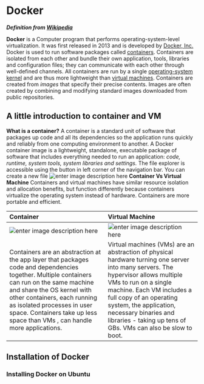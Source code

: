 # Docker

***Definition from [Wikipedia](https://en.wikipedia.org/wiki/Docker_%28software%29)***

**Docker** is a Computer program that performs operating-system-level virtualization. It was first released in 2013 and is developed by [Docker, Inc.](https://en.wikipedia.org/wiki/Docker,_Inc. "Docker, Inc.")[](https://en.wikipedia.org/wiki/Docker_(software)#cite_note-os4u-8)
Docker is used to run software packages called [containers](https://en.wikipedia.org/wiki/Container_(virtualization) "Container (virtualization)"). Containers are isolated from each other and bundle their own application, tools, libraries and configuration files; they can communicate with each other through well-defined channels. All containers are run by a single [operating-system kernel](https://en.wikipedia.org/wiki/Kernel_(operating_system) "Kernel (operating system)") and are thus more lightweight than [virtual machines](https://en.wikipedia.org/wiki/Virtual_machine "Virtual machine"). Containers are created from _images_ that specify their precise contents. Images are often created by combining and modifying standard images downloaded from public repositories.

##  A little introduction to container and VM
**What is a container?** 
A container is a standard unit of software that packages up code and all its dependencies so the application runs quickly and reliably from one computing environment to another.
A Docker container image is a lightweight, standalone, executable package of software that includes everything needed to run an application: *code, runtime, system tools, system libraries and settings.*
The file explorer is accessible using the button in left corner of the navigation bar. You can create a new file 
![enter image description here](https://www.docker.com/sites/default/files/d8/styles/large/public/2018-11/container-what-is-container.png?itok=vle7kjDj)
**Container Vs Virtual Machine** 
 Containers and virtual machines have similar resource isolation and allocation benefits, but function differently because containers virtualize the operating system instead of hardware. Containers are more portable and efficient.
   

Container         |  Virtual Machine
:-------------------------|:-------------------------
![enter image description here](https://www.docker.com/sites/default/files/d8/2018-11/docker-containerized-appliction-blue-border_2.png)  | ![enter image description here](https://www.docker.com/sites/default/files/d8/2018-11/container-vm-whatcontainer_2.png)
|Containers are an abstraction at the app layer that packages code and dependencies together. Multiple containers can run on the same machine and share the OS kernel with other containers, each running as isolated processes in user space. Containers take up less space than VMs , can handle more applications. | Virtual machines (VMs) are an abstraction of physical hardware turning one server into many servers. The hypervisor allows multiple VMs to run on a single machine. Each VM includes a full copy of an operating system, the application, necessary binaries and libraries - taking up tens of GBs. VMs can also be slow to boot.

## Installation of Docker 

### Installing Docker on Ubuntu

